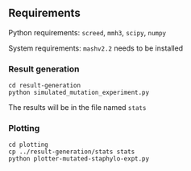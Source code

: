 ## Requirements

Python requirements: `screed`, `mmh3`, `scipy`, `numpy`

System requirements: `mashv2.2` needs to be installed

### Result generation

```
cd result-generation
python simulated_mutation_experiment.py
```

The results will be in the file named `stats`

### Plotting

```
cd plotting
cp ../result-generation/stats stats
python plotter-mutated-staphylo-expt.py
```
